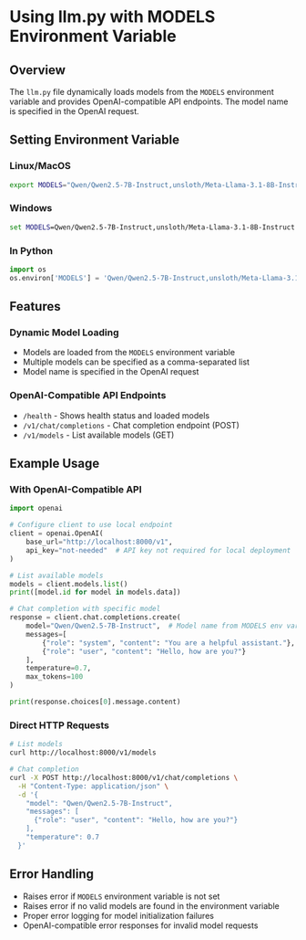 # Using llm.py with MODELS Environment Variable

## Overview
The `llm.py` file dynamically loads models from the `MODELS` environment variable and provides OpenAI-compatible API endpoints. The model name is specified in the OpenAI request.

## Setting Environment Variable

### Linux/MacOS
```bash
export MODELS="Qwen/Qwen2.5-7B-Instruct,unsloth/Meta-Llama-3.1-8B-Instruct"
```

### Windows
```cmd
set MODELS=Qwen/Qwen2.5-7B-Instruct,unsloth/Meta-Llama-3.1-8B-Instruct
```

### In Python
```python
import os
os.environ['MODELS'] = 'Qwen/Qwen2.5-7B-Instruct,unsloth/Meta-Llama-3.1-8B-Instruct'
```

## Features

### Dynamic Model Loading
- Models are loaded from the `MODELS` environment variable
- Multiple models can be specified as a comma-separated list
- Model name is specified in the OpenAI request

### OpenAI-Compatible API Endpoints
- `/health` - Shows health status and loaded models
- `/v1/chat/completions` - Chat completion endpoint (POST)
- `/v1/models` - List available models (GET)

## Example Usage

### With OpenAI-Compatible API
```python
import openai

# Configure client to use local endpoint
client = openai.OpenAI(
    base_url="http://localhost:8000/v1",
    api_key="not-needed"  # API key not required for local deployment
)

# List available models
models = client.models.list()
print([model.id for model in models.data])

# Chat completion with specific model
response = client.chat.completions.create(
    model="Qwen/Qwen2.5-7B-Instruct",  # Model name from MODELS env var
    messages=[
        {"role": "system", "content": "You are a helpful assistant."},
        {"role": "user", "content": "Hello, how are you?"}
    ],
    temperature=0.7,
    max_tokens=100
)

print(response.choices[0].message.content)
```

### Direct HTTP Requests
```bash
# List models
curl http://localhost:8000/v1/models

# Chat completion
curl -X POST http://localhost:8000/v1/chat/completions \
  -H "Content-Type: application/json" \
  -d '{
    "model": "Qwen/Qwen2.5-7B-Instruct",
    "messages": [
      {"role": "user", "content": "Hello, how are you?"}
    ],
    "temperature": 0.7
  }'
```

## Error Handling
- Raises error if `MODELS` environment variable is not set
- Raises error if no valid models are found in the environment variable
- Proper error logging for model initialization failures
- OpenAI-compatible error responses for invalid model requests
